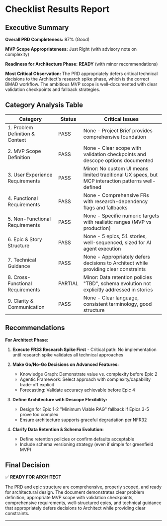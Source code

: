 # Checklist Results Report

## Executive Summary

**Overall PRD Completeness:** 87% (Good)

**MVP Scope Appropriateness:** Just Right (with advisory note on complexity)

**Readiness for Architecture Phase:** **READY** (with minor recommendations)

**Most Critical Observation:** The PRD appropriately defers critical technical decisions to the Architect's research spike phase, which is the correct BMAD workflow. The ambitious MVP scope is well-documented with clear validation checkpoints and fallback strategies.

## Category Analysis Table

| Category                         | Status  | Critical Issues                                                                                      |
| -------------------------------- | ------- | ---------------------------------------------------------------------------------------------------- |
| 1. Problem Definition & Context  | PASS    | None - Project Brief provides comprehensive foundation                                              |
| 2. MVP Scope Definition          | PASS    | None - Clear scope with validation checkpoints and descope options documented                       |
| 3. User Experience Requirements  | PASS    | Minor: No custom UI means limited traditional UX specs, but MCP interaction patterns well-defined   |
| 4. Functional Requirements       | PASS    | None - Comprehensive FRs with research-dependency flags and fallbacks                                |
| 5. Non-Functional Requirements   | PASS    | None - Specific numeric targets with realistic ranges (MVP vs production)                           |
| 6. Epic & Story Structure        | PASS    | None - 5 epics, 51 stories, well-sequenced, sized for AI agent execution                            |
| 7. Technical Guidance            | PASS    | None - Appropriately defers decisions to Architect while providing clear constraints                |
| 8. Cross-Functional Requirements | PARTIAL | Minor: Data retention policies "TBD", schema evolution not explicitly addressed in stories          |
| 9. Clarity & Communication       | PASS    | None - Clear language, consistent terminology, good structure                                        |

## Recommendations

**For Architect Phase:**

1. **Execute FR33 Research Spike First** - Critical path: No implementation until research spike validates all technical approaches

2. **Make Go/No-Go Decisions on Advanced Features:**
   - Knowledge Graph: Demonstrate value vs. complexity before Epic 2
   - Agentic Framework: Select approach with complexity/capability trade-off explicit
   - Forecasting: Validate accuracy achievable before Epic 4

3. **Define Architecture with Descope Flexibility:**
   - Design for Epic 1-2 "Minimum Viable RAG" fallback if Epics 3-5 prove too complex
   - Ensure architecture supports graceful degradation per NFR32

4. **Clarify Data Retention & Schema Evolution:**
   - Define retention policies or confirm defaults acceptable
   - Include schema versioning strategy (even if simple for greenfield MVP)

## Final Decision

✅ **READY FOR ARCHITECT**

The PRD and epic structure are comprehensive, properly scoped, and ready for architectural design. The document demonstrates clear problem definition, appropriate MVP scope with validation checkpoints, comprehensive requirements, well-structured epics, and technical guidance that appropriately defers decisions to Architect while providing clear constraints.

---
